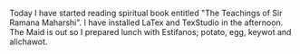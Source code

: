 Today I have started reading spiritual book entitled "The Teachings of Sir Ramana Maharshi". 
I have installed LaTex and TexStudio in the afternoon. 
The Maid is out so I prepared lunch with Estifanos; potato, egg, keywot and alichawot. 